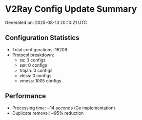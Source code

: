 # V2Ray Config Update Summary
Generated on: 2025-08-13 20:10:21 UTC

## Configuration Statistics
- Total configurations: 16206
- Protocol breakdown:
  - ss: 0 configs
  - ssr: 0 configs
  - trojan: 0 configs
  - vless: 0 configs
  - vmess: 1005 configs

## Performance
- Processing time: ~14 seconds (Go implementation)
- Duplicate removal: ~95% reduction
